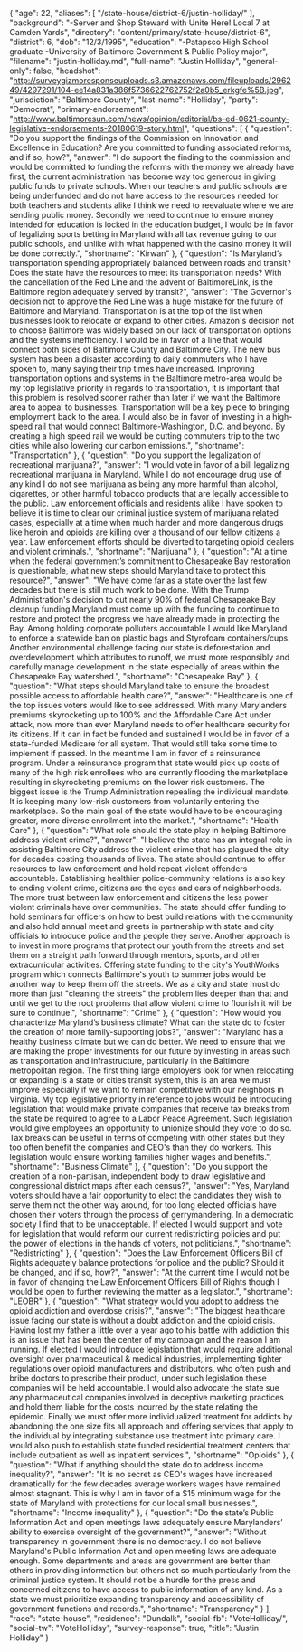 {
  "age": 22,
  "aliases": [
    "/state-house/district-6/justin-holliday/"
  ],
  "background": "-Server and Shop Steward with Unite Here! Local 7 at Camden Yards",
  "directory": "content/primary/state-house/district-6",
  "district": 6,
  "dob": "12/3/1995",
  "education": "-Patapsco High School graduate  -University of Baltimore Government & Public Policy major",
  "filename": "justin-holliday.md",
  "full-name": "Justin Holliday",
  "general-only": false,
  "headshot": "http://surveygizmoresponseuploads.s3.amazonaws.com/fileuploads/296249/4297291/104-ee14a831a386f5736622762752f2a0b5_erkgfe%5B.jpg",
  "jurisdiction": "Baltimore County",
  "last-name": "Holliday",
  "party": "Democrat",
  "primary-endorsement": "http://www.baltimoresun.com/news/opinion/editorial/bs-ed-0621-county-legislative-endorsements-20180619-story.html",
  "questions": [
    {
      "question": "Do you support the findings of the Commission on Innovation and Excellence in Education? Are you committed to funding associated reforms, and if so, how?",
      "answer": "I do support the finding to the commission and would be committed to funding the reforms with the money we already have first, the current administration has become way too generous in giving public funds to private schools. When our teachers and public schools are being underfunded and do not have access to the resources needed for both teachers and students alike I think we need to reevaluate where we are sending public money. Secondly we need to continue to ensure money intended for education is locked in the education budget, I would be in favor of legalizing sports betting in Maryland with all tax revenue going to our public schools, and unlike with what happened with the casino money it will be done correctly.",
      "shortname": "Kirwan"
    },
    {
      "question": "Is Maryland’s transportation spending appropriately balanced between roads and transit? Does the state have the resources to meet its transportation needs? With the cancellation of the Red Line and the advent of BaltimoreLink, is the Baltimore region adequately served by transit?",
      "answer": "The Governor's decision not to approve the Red Line was a huge mistake for the future of Baltimore and Maryland. Transportation is at the top of the list when businesses look to relocate or expand to other cities. Amazon's decision not to choose Baltimore was widely based on our lack of transportation options and the systems inefficiency. I would be in favor of a line that would connect both sides of Baltimore County and Baltimore City. The new bus system has been a disaster according to daily commuters who I have spoken to, many saying their trip times have increased. Improving transportation options and systems in the Baltimore metro-area would be my top legislative priority in regards to transportation, it is important that this problem is resolved sooner rather than later if we want the Baltimore area to appeal to businesses. Transportation will be a key piece to bringing employment back to the area. I would also be in favor of investing in a high-speed rail that would connect Baltimore-Washington, D.C. and beyond. By creating a high speed rail we would be cutting commuters trip to the two cities while also lowering our carbon emissions.",
      "shortname": "Transportation"
    },
    {
      "question": "Do you support the legalization of recreational marijuana?",
      "answer": "I would vote in favor of a bill legalizing recreational marijuana in Maryland. While I do not encourage drug use of any kind I do not see marijuana as being any more harmful than alcohol, cigarettes, or other harmful tobacco products that are legally accessible to the public. Law enforcement officials and residents alike I have spoken to believe it is time to clear our criminal justice system of marijuana related cases, especially at a time when much harder and more dangerous drugs like heroin and opioids are killing over a thousand of our fellow citizens a year. Law enforcement efforts should be diverted to targeting opioid dealers and violent criminals.",
      "shortname": "Marijuana"
    },
    {
      "question": "At a time when the federal government’s commitment to Chesapeake Bay restoration is questionable, what new steps should Maryland take to protect this resource?",
      "answer": "We have come far as a state over the last few decades but there is still much work to be done. With the Trump Administration's decision to cut nearly 90% of federal Chesapeake Bay cleanup funding Maryland must come up with the funding to continue to restore and protect the progress we have already made in protecting the Bay. Among holding corporate polluters accountable I would like Maryland to enforce a statewide ban on plastic bags and Styrofoam containers/cups. Another environmental challenge facing our state is deforestation and overdevelopment which attributes to runoff, we must more responsibly and carefully manage development in the state especially of areas within the Chesapeake Bay watershed.",
      "shortname": "Chesapeake Bay"
    },
    {
      "question": "What steps should Maryland take to ensure the broadest possible access to affordable health care?",
      "answer": "Healthcare is one of the top issues voters would like to see addressed. With many Marylanders premiums skyrocketing up to 100% and the Affordable Care Act under attack, now more than ever Maryland needs to offer healthcare security for its citizens. If it can in fact be funded and sustained I would be in favor of a state-funded Medicare for all system. That would still take some time to implement if passed. In the meantime I am in favor of a reinsurance program. Under a reinsurance program that state would pick up costs of many of the high risk enrollees who are currently flooding the marketplace resulting in skyrocketing premiums on the lower risk customers. The biggest issue is the Trump Administration repealing the individual mandate. It is keeping many low-risk customers from voluntarily entering the marketplace. So the main goal of the state would have to be encouraging greater, more diverse enrollment into the market.",
      "shortname": "Health Care"
    },
    {
      "question": "What role should the state play in helping Baltimore address violent crime?",
      "answer": "I believe the state has an integral role in assisting Baltimore City address the violent crime that has plagued the city for decades costing thousands of lives. The state should continue to offer resources to law enforcement and hold repeat violent offenders accountable. Establishing healthier police-community relations is also key to ending violent crime, citizens are the eyes and ears of neighborhoods. The more trust between law enforcement and citizens the less power violent criminals have over communities. The state should offer funding to hold seminars for officers on how to best build relations with the community and also hold annual meet and greets in partnership with state and city officials to introduce police and the people they serve. Another approach is to invest in more programs that protect our youth from the streets and set them on a straight path forward through mentors, sports, and other extracurricular activities. Offering state funding to the city's YouthWorks program which connects Baltimore's youth to summer jobs would be another way to keep them off the streets. We as a city and state must do more than just \"cleaning the streets\" the problem lies deeper than that and until we get to the root problems that allow violent crime to flourish it will be sure to continue.",
      "shortname": "Crime"
    },
    {
      "question": "How would you characterize Maryland’s business climate? What can the state do to foster the creation of more family-supporting jobs?",
      "answer": "Maryland has a healthy business climate but we can do better. We need to ensure that we are making the proper investments for our future by investing in areas such as transportation and infrastructure, particularly in the Baltimore metropolitan region. The first thing large employers look for when relocating or expanding is a state or cities transit system, this is an area we must improve especially if we want to remain competitive with our neighbors in Virginia. My top legislative priority in reference to jobs would be introducing legislation that would make private companies that receive tax breaks from the state be required to agree to a Labor Peace Agreement. Such legislation would give employees an opportunity to unionize should they vote to do so.  Tax breaks can be useful in terms of competing with other states but they too often benefit the companies and CEO's than they do workers. This legislation would ensure working families higher wages and benefits.",
      "shortname": "Business Climate"
    },
    {
      "question": "Do you support the creation of a non-partisan, independent body to draw legislative and congressional district maps after each census?",
      "answer": "Yes, Maryland voters should have a fair opportunity to elect the candidates they wish to serve them not the other way around, for too long elected officials have chosen their voters through the process of gerrymandering. In a democratic society I find that to be unacceptable. If elected I would support and vote for legislation that would reform our current redistricting policies and put the power of elections in the hands of voters, not politicians.",
      "shortname": "Redistricting"
    },
    {
      "question": "Does the Law Enforcement Officers Bill of Rights adequately balance protections for police and the public? Should it be changed, and if so, how?",
      "answer": "At the current time I would not be in favor of changing the Law Enforcement Officers Bill of Rights though I would be open to further reviewing the matter as a legislator.",
      "shortname": "LEOBR"
    },
    {
      "question": "What strategy would you adopt to address the opioid addiction and overdose crisis?",
      "answer": "The biggest healthcare issue facing our state is without a doubt addiction and the opioid crisis. Having lost my father a little over a year ago to his battle with addiction this is an issue that has been the center of my campaign and the reason I am running.  If elected I would introduce legislation that would require additional oversight over pharmaceutical & medical industries, implementing tighter regulations over opioid manufacturers and distributors, who often push and bribe doctors to prescribe their product, under such legislation these companies will be held accountable. I would also advocate the state sue any pharmaceutical companies involved in deceptive marketing practices and hold them liable for the costs incurred by the state relating the epidemic.  Finally we must offer more individualized treatment for addicts by abandoning the one size fits all approach and offering services that apply to the individual by integrating substance use treatment into primary care. I would also push to establish state funded residential treatment centers that include outpatient as well as inpatient services.",
      "shortname": "Opioids"
    },
    {
      "question": "What if anything should the state do to address income inequality?",
      "answer": "It is no secret as CEO's wages have increased dramatically for the few decades average workers wages have remained almost stagnant. This is why I am in favor of a $15 minimum wage for the state of Maryland with protections for our local small businesses.",
      "shortname": "Income inequality"
    },
    {
      "question": "Do the state’s Public Information Act and open meetings laws adequately ensure Marylanders’ ability to exercise oversight of the government?",
      "answer": "Without transparency in government there is no democracy. I do not believe Maryland's Public Information Act and open meeting laws are adequate enough. Some departments and areas are government are better than others in providing information but others not so much particularly from the criminal justice  system. It should not be a hurdle for the press and concerned citizens to have access to public information of any kind. As a state we must prioritize expanding transparency and accessibility of government functions and records.",
      "shortname": "Transparency"
    }
  ],
  "race": "state-house",
  "residence": "Dundalk",
  "social-fb": "VoteHolliday/",
  "social-tw": "VoteHolliday",
  "survey-response": true,
  "title": "Justin Holliday"
}
